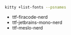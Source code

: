 ```bash
kitty +list-fonts --psnames  
```

- ttf-firacode-nerd
- ttf-jetbrains-mono-nerd 
- ttf-meslo-nerd
